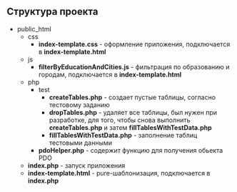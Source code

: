 ## Структура проекта
- public_html
  - css
    - **index-template.css** - оформление приложения, подключается в **index-template.html**
  - js
    - **filterByEducationAndCities.js** - фильтрация по образованию и городам,
    подключается в **index-template.html**
  - php
    - test
      - **createTables.php** - создает пустые таблицы, согласно тестовому заданию
      - **dropTables.php** - удаляет все таблицы, был нужен при разработке, для того, чтобы снова выполнить **createTables.php** и затем  **fillTablesWithTestData.php**
      - **fillTablesWithTestData.php** - заполнение таблиц тестовыми данными
    - **pdoHelper.php** - содержит функцию для получения обьекта PDO
  - **index.php** - запуск приложения
  - **index-template.html** - pure-шаблонизация, подключается в **index.php**
